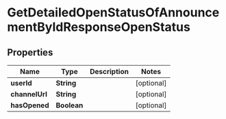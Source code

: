 

# GetDetailedOpenStatusOfAnnouncementByIdResponseOpenStatus


## Properties

Name | Type | Description | Notes
------------ | ------------- | ------------- | -------------
**userId** | **String** |  |  [optional]
**channelUrl** | **String** |  |  [optional]
**hasOpened** | **Boolean** |  |  [optional]



